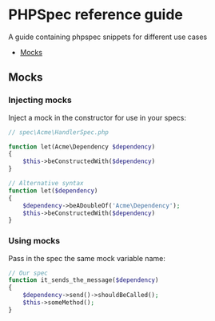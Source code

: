 PHPSpec reference guide
=======================

A guide containing phpspec snippets for different use cases

* [Mocks](#mocks)

## Mocks

### Injecting mocks

Inject a mock in the constructor for use in your specs:

```php
// spec\Acme\HandlerSpec.php

function let(Acme\Dependency $dependency)
{
    $this->beConstructedWith($dependency)
}

// Alternative syntax
function let($dependency)
{
    $dependency->beADoubleOf('Acme\Dependency');
    $this->beConstructedWith($dependency)
}

```

### Using mocks

Pass in the spec the same mock variable name:

```php
// Our spec
function it_sends_the_message($dependency)
{
    $dependency->send()->shouldBeCalled();
    $this->someMethod();
}

```
